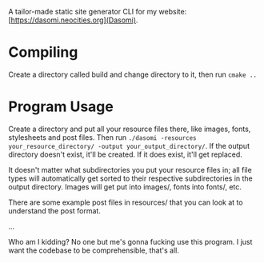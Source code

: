 A tailor-made static site generator CLI for my website: [https://dasomi.neocities.org](Dasomi).

# Compiling

Create a directory called build and change directory to it, then run `cmake ..`

# Program Usage

Create a directory and put all your resource files there, like images, fonts, stylesheets and post files.
Then run `./dasomi -resources your_resource_directory/ -output your_output_directory/`. If the output
directory doesn't exist, it'll be created. If it does exist, it'll get replaced.

It doesn't matter what subdirectories you put your resource files in; all file types will automatically get sorted
to their respective subdirectories in the output directory. Images will get put into images/, fonts into fonts/, etc.

There are some example post files in resources/ that you can look at to understand the post format.

...

Who am I kidding? No one but me's gonna fucking use this program. I just want the codebase to be comprehensible,
that's all.
